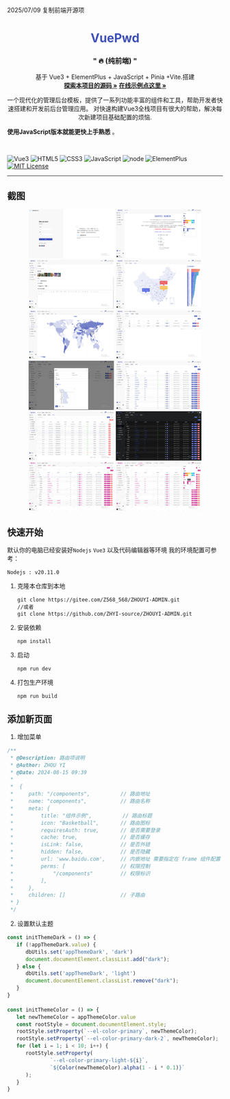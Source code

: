 <p>2025/07/09 复制前端开源项 </p>

<p align="center">
 <h1 style="color: #3f51b5" align="center">VuePwd</h1>
  </p>

<h3 align="center">" 🔥  (纯前端) "</h3>
  <p align="center">
    基于 Vue3 + ElementPlus + JavaScript + Pinia +Vite.搭建
    <br />
    <a href="https://gitee.com/Z568_568/ZHOUYI-ADMIN.git" target="_blank"><strong>探索本项目的源码 »</strong></a>
<a href="https://template.zhouyi.run" target="_blank"><strong>在线示例点这里 »</strong></a>
    <br />
<p align="center">
    一个现代化的管理后台模板，提供了一系列功能丰富的组件和工具，帮助开发者快速搭建和开发前后台管理应用。
对快速构建Vue3全栈项目有很大的帮助，解决每次新建项目基础配置的烦恼.


**使用JavaScript版本就能更快上手熟悉** 。
<p align="center">

    
<br />
 

![Vue3](https://img.shields.io/badge/-Vue-34495e?logo=vue.js)
![HTML5](https://img.shields.io/badge/-HTML5-red?logo=html5&logoColor=white)
![CSS3](https://img.shields.io/badge/-CSS3-blue?logo=css3&logoColor=white)
![JavaScript](https://img.shields.io/badge/-JavaScript-yellow?logo=javascript&logoColor=white)
![node](https://img.shields.io/badge/-Nodejs-red?logo=node.js&logoColor=white)
![ElementPlus](https://img.shields.io/badge/-ElementPlus-blue?logo=ElementPlus&logoColor=white)
[![MIT License](https://img.shields.io/badge/License-MIT-green.svg)](https://choosealicense.com/licenses/mit/)

</p>


---

## 截图
  <p align="center">
<img  src="doc/img.png" width = "200" height = "115">
<img  src="doc/img_1.png" width = "200" height = "115">
<img  src="doc/img_2.png" width = "200" height = "115">
<img  src="doc/img_3.png" width = "200" height = "115">
<img  src="doc/img_4.png" width = "200" height = "115">
<img  src="doc/img_5.png" width = "200" height = "115">
<img  src="doc/img_6.png" width = "200" height = "115">
<img  src="doc/img_7.png" width = "200" height = "115">
<img  src="doc/img_8.png" width = "200" height = "115">
<img  src="doc/img_9.png" width = "200" height = "115">
<img  src="doc/img_10.png" width = "200" height = "115">
<img  src="doc/img_11.png" width = "200" height = "115">
</p>

## 快速开始
默认你的电脑已经安装好`Nodejs` `Vue3`  以及代码编辑器等环境
我的环境配置可参考：

``` shell
Nodejs : v20.11.0
```

1. 克隆本仓库到本地

   ```
   git clone https://gitee.com/Z568_568/ZHOUYI-ADMIN.git
   //或者
   git clone https://github.com/ZHYI-source/ZHOUYI-ADMIN.git
   ```

2. 安装依赖

   ```
   npm install
   ```
3. 启动

   ```
   npm run dev
   ```

4. 打包生产环境

   ```
   npm run build
   ```

## 添加新页面

1. 增加菜单

```js
/**
 * @Description: 路由项说明
 * @Author: ZHOU YI
 * @Date: 2024-08-15 09:39
 *
 *  {
 *     path: "/components",          // 路由地址
 *     name: "components",           // 路由名称
 *     meta: {
 *         title: "组件示例",          // 路由标题
 *         icon: "Basketball",       // 路由图标
 *         requiresAuth: true,       // 是否需要登录
 *         cache: true,              // 是否缓存
 *         isLink: false,            // 是否外链
 *         hidden: false,            // 是否隐藏
 *         url: 'www.baidu.com',     // 内嵌地址 需要指定在 frame 组件配置
 *         perms: [                  // 权限控制
 *             "/components"         // 权限标识
 *         ],
 *     },
 *     children: []                  // 子路由
 * }
 */
```

2. 设置默认主题

```js
const initThemeDark = () => {
   if (!appThemeDark.value) {
      dbUtils.set('appThemeDark', 'dark')
      document.documentElement.classList.add("dark");
   } else {
      dbUtils.set('appThemeDark', 'light')
      document.documentElement.classList.remove("dark");
   }
}

const initThemeColor = () => {
   let newThemeColor = appThemeColor.value
   const rootStyle = document.documentElement.style;
   rootStyle.setProperty(`--el-color-primary`, newThemeColor);
   rootStyle.setProperty(`--el-color-primary-dark-2`, newThemeColor);
   for (let i = 1; i < 10; i++) {
      rootStyle.setProperty(
              `--el-color-primary-light-${i}`,
              `${Color(newThemeColor).alpha(1 - i * 0.1)}`
      );
   }
}
```
